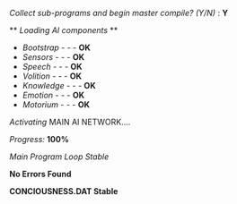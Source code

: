 *Collect sub-programs and begin master compile? (Y/N)* : **Y**

  ** *Loading AI components* **

  - *Bootstrap*   -  -  -  **OK**
  - *Sensors*     -  -  -  **OK**
  - *Speech*      -  -  -  **OK**
  - *Volition*    -  -  -  **OK**
  - *Knowledge*   -  -  -  **OK**
  - *Emotion*     -  -  -  **OK**
  - *Motorium*    -  -  -  **OK**

  *Activating* MAIN AI NETWORK....
  
  *Progress:* **100%**
  
*Main Program Loop Stable*
**<p>No Errors Found</P>**

  **CONCIOUSNESS.DAT Stable**
